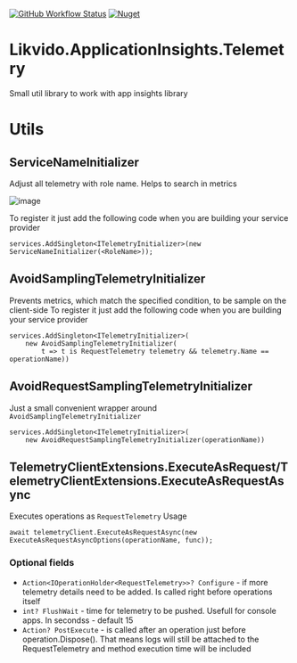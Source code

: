 [![GitHub Workflow Status](https://img.shields.io/github/workflow/status/likvido/Likvido.ApplicationInsights.Telemetry/Publish%20to%20nuget)](https://github.com/Likvido/Likvido.ApplicationInsights.Telemetry/actions?query=workflow%3A%22Publish+to+nuget%22)
[![Nuget](https://img.shields.io/nuget/v/Likvido.ApplicationInsights.Telemetry)](https://www.nuget.org/packages/Likvido.ApplicationInsights.Telemetry/)
# Likvido.ApplicationInsights.Telemetry
Small util library to work with app insights library
# Utils
## ServiceNameInitializer
Adjust all telemetry with role name. Helps to search in metrics

![image](https://user-images.githubusercontent.com/3293183/100420543-3919b080-30b9-11eb-8b4d-eadeaaa55a1b.png)

To register it just add the following code when you are building your service provider
```
services.AddSingleton<ITelemetryInitializer>(new ServiceNameInitializer(<RoleName>));
```

## AvoidSamplingTelemetryInitializer
Prevents metrics, which match the specified condition, to be sample on the client-side
To register it just add the following code when you are building your service provider
```
services.AddSingleton<ITelemetryInitializer>(
    new AvoidSamplingTelemetryInitializer(
        t => t is RequestTelemetry telemetry && telemetry.Name == operationName))
```

## AvoidRequestSamplingTelemetryInitializer
Just a small convenient wrapper around `AvoidSamplingTelemetryInitializer`

```
services.AddSingleton<ITelemetryInitializer>(
    new AvoidRequestSamplingTelemetryInitializer(operationName))
```

## TelemetryClientExtensions.ExecuteAsRequest/TelemetryClientExtensions.ExecuteAsRequestAsync
Executes operations as `RequestTelemetry`
Usage
```
await telemetryClient.ExecuteAsRequestAsync(new ExecuteAsRequestAsyncOptions(operationName, func));
```
### Optional fields
* `Action<IOperationHolder<RequestTelemetry>>? Configure` - if more telemetry details need to be added. Is called right before operations itself
* `int? FlushWait` - time for telemetry to be pushed. Usefull for console apps. In secondss - default 15
* `Action? PostExecute` - is called after an operation just before operation.Dispose(). That means logs will still be attached to the RequestTelemetry and method execution time will be included
